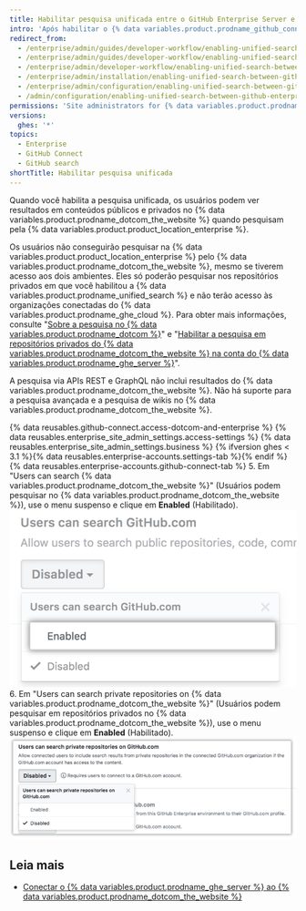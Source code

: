 ```yaml
---
title: Habilitar pesquisa unificada entre o GitHub Enterprise Server e o GitHub.com
intro: 'Após habilitar o {% data variables.product.prodname_github_connect %}, você pode permitir a pesquisa no {% data variables.product.prodname_dotcom_the_website %} pela {% data variables.product.product_location_enterprise %}.'
redirect_from:
  - /enterprise/admin/guides/developer-workflow/enabling-unified-search-between-github-enterprise-and-github-com/
  - /enterprise/admin/guides/developer-workflow/enabling-unified-search-between-github-enterprise-server-and-github-com/
  - /enterprise/admin/developer-workflow/enabling-unified-search-between-github-enterprise-server-and-githubcom/
  - /enterprise/admin/installation/enabling-unified-search-between-github-enterprise-server-and-githubcom
  - /enterprise/admin/configuration/enabling-unified-search-between-github-enterprise-server-and-githubcom
  - /admin/configuration/enabling-unified-search-between-github-enterprise-server-and-githubcom
permissions: 'Site administrators for {% data variables.product.prodname_ghe_server %} who are also owners of the connected {% data variables.product.prodname_ghe_cloud %} organization or enterprise account can enable unified search between {% data variables.product.prodname_ghe_server %} and {% data variables.product.prodname_dotcom_the_website %}.'
versions:
  ghes: '*'
topics:
  - Enterprise
  - GitHub Connect
  - GitHub search
shortTitle: Habilitar pesquisa unificada
---
```


Quando você habilita a pesquisa unificada, os usuários podem ver resultados em conteúdos públicos e privados no {% data variables.product.prodname_dotcom_the_website %} quando pesquisam pela {% data variables.product.product_location_enterprise %}.

Os usuários não conseguirão pesquisar na {% data variables.product.product_location_enterprise %} pelo {% data variables.product.prodname_dotcom_the_website %}, mesmo se tiverem acesso aos dois ambientes. Eles só poderão pesquisar nos repositórios privados em que você habilitou a {% data variables.product.prodname_unified_search %} e não terão acesso às organizações conectadas do {% data variables.product.prodname_ghe_cloud %}. Para obter mais informações, consulte "[Sobre a pesquisa no {% data variables.product.prodname_dotcom %}](/articles/about-searching-on-github/#searching-across-github-enterprise-and-githubcom-simultaneously)" e "[Habilitar a pesquisa em repositórios privados do {% data variables.product.prodname_dotcom_the_website %} na conta do {% data variables.product.prodname_ghe_server %}](/articles/enabling-private-github-com-repository-search-in-your-github-enterprise-server-account)".

A pesquisa via APIs REST e GraphQL não inclui resultados do {% data variables.product.prodname_dotcom_the_website %}. Não há suporte para a pesquisa avançada e a pesquisa de wikis no {% data variables.product.prodname_dotcom_the_website %}.

{% data reusables.github-connect.access-dotcom-and-enterprise %}
{% data reusables.enterprise_site_admin_settings.access-settings %}
{% data reusables.enterprise_site_admin_settings.business %}
{% ifversion ghes < 3.1 %}{% data reusables.enterprise-accounts.settings-tab %}{% endif %}
{% data reusables.enterprise-accounts.github-connect-tab %}
5. Em "Users can search {% data variables.product.prodname_dotcom_the_website %}" (Usuários podem pesquisar no {% data variables.product.prodname_dotcom_the_website %}), use o menu suspenso e clique em **Enabled** (Habilitado). ![Habilitar a opção de pesquisa no menu suspenso de pesquisa do GitHub.com](/assets/images/enterprise/site-admin-settings/github-dotcom-enable-search.png)
6. Em "Users can search private repositories on {% data variables.product.prodname_dotcom_the_website %}" (Usuários podem pesquisar em repositórios privados no {% data variables.product.prodname_dotcom_the_website %}), use o menu suspenso e clique em **Enabled** (Habilitado). ![Habilitar a opção de pesquisa em repositórios privados no menu suspenso de pesquisa do GitHub.com](/assets/images/enterprise/site-admin-settings/enable-private-search.png)

## Leia mais

- [Conectar o {% data variables.product.prodname_ghe_server %} ao {% data variables.product.prodname_dotcom_the_website %}](/enterprise/admin/guides/developer-workflow/connecting-github-enterprise-server-to-github-com)
